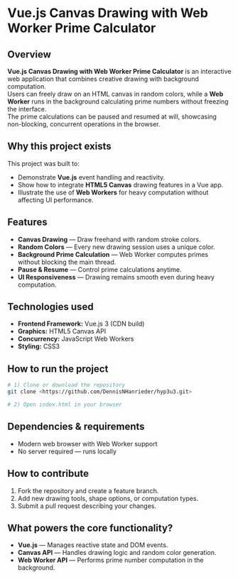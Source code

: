 # Vue.js Canvas Drawing with Web Worker Prime Calculator

## Overview  
**Vue.js Canvas Drawing with Web Worker Prime Calculator** is an interactive web application that combines creative drawing with background computation.  
Users can freely draw on an HTML canvas in random colors, while a **Web Worker** runs in the background calculating prime numbers without freezing the interface.  
The prime calculations can be paused and resumed at will, showcasing non-blocking, concurrent operations in the browser.

## Why this project exists  
This project was built to:  
- Demonstrate **Vue.js** event handling and reactivity.  
- Show how to integrate **HTML5 Canvas** drawing features in a Vue app.  
- Illustrate the use of **Web Workers** for heavy computation without affecting UI performance.  

## Features  
- **Canvas Drawing** — Draw freehand with random stroke colors.  
- **Random Colors** — Every new drawing session uses a unique color.  
- **Background Prime Calculation** — Web Worker computes primes without blocking the main thread.  
- **Pause & Resume** — Control prime calculations anytime.  
- **UI Responsiveness** — Drawing remains smooth even during heavy computation.

## Technologies used  
- **Frontend Framework:** Vue.js 3 (CDN build)  
- **Graphics:** HTML5 Canvas API  
- **Concurrency:** JavaScript Web Workers  
- **Styling:** CSS3

## How to run the project  
```bash
# 1) Clone or download the repository
git clone <https://github.com/DennisNHanrieder/hyp3u3.git>

# 2) Open index.html in your browser
```

## Dependencies & requirements  
- Modern web browser with Web Worker support  
- No server required — runs locally

## How to contribute  
1. Fork the repository and create a feature branch.  
2. Add new drawing tools, shape options, or computation types.  
3. Submit a pull request describing your changes.

## What powers the core functionality?  
- **Vue.js** — Manages reactive state and DOM events.  
- **Canvas API** — Handles drawing logic and random color generation.  
- **Web Worker API** — Performs prime number computation in the background.
